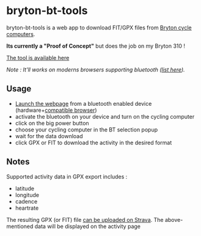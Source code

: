 # bryton-bt-tools
bryton-bt-tools is a web app to download FIT/GPX files from [Bryton cycle computers](https://www.brytonsport.com/).

**Its currently a "Proof of Concept"** but does the job on my Bryton 310 !

[The tool is available here](https://spasutto.github.io/bryton-bt-tools/bryton.html)

*Note : It'll works on moderns browsers supporting bluetooth ([list here](https://developer.mozilla.org/en-US/docs/Web/API/Web_Bluetooth_API#browser_compatibility)).*

## Usage
 - [Launch the webpage](https://spasutto.github.io/bryton-bt-tools/bryton.html) from a bluetooth enabled device (hardware+[compatible browser](https://developer.mozilla.org/en-US/docs/Web/API/Web_Bluetooth_API#browser_compatibility))
 - activate the bluetooth on your device and turn on the cycling computer
 - click on the big power button
 - choose your cycling computer in the BT selection popup
 - wait for the data download
 - click GPX or FIT to download the activity in the desired format

## Notes
Supported activity data in GPX export includes :
 - latitude
 - longitude
 - cadence
 - heartrate

The resulting GPX (or FIT) file [can be uploaded on Strava](https://www.strava.com/upload/select). The above-mentioned data will be displayed on the activity page


